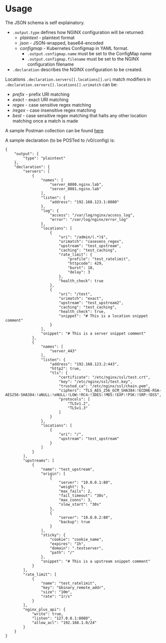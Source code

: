 # Usage

The JSON schema is self explainatory.

- `.output.type` defines how NGINX configuration will be returned:
  - *plaintext* - plaintext format
  - *json* - JSON-wrapped, base64-encoded
  - *configmap* - Kubernetes Configmap in YAML format.
    - `.output.configmap.name` must be set to the ConfigMap name
    - `.output.configmap.filename` must be set to the NGINX configuration filename
- `.declaration` describes the NGINX configuration to be created.

Locations `.declaration.servers[].locations[].uri` match modifiers in `.declaration.servers[].locations[].urimatch` can be:

- *prefix* - prefix URI matching
- *exact* - exact URI matching
- *regex* - case sensitive regex matching
- *iregex* - case insensitive regex matching
- *best* - case sensitive regex matching that halts any other location matching once a match is made

A sample Postman collection can be found [here](/postman)

A sample declaration (to be POSTed to /v0/config) is:

```
{
    "output": {
        "type": "plaintext"
    },
    "declaration": {
        "servers": [
            {
                "names": [
                    "server_8080.nginx.lab",
                    "server_8081.nginx.lab"
                ],
                "listen": {
                    "address": "192.168.123.1:8080"
                },
                "log": {
                    "access": "/var/log/nginx/access_log",
                    "error": "/var/log/nginx/error_log"
                },
                "locations": [
                    {
                        "uri": "/admin/(.*)$",
                        "urimatch": "casesens_regex",
                        "upstream": "test_upstream",
                        "caching": "test_caching",
                        "rate_limit": {
                            "profile": "test_ratelimit",
                            "httpcode": 429,
                            "burst": 10,
                            "delay": 3
                        },
                        "health_check": true
                    },
                    {
                        "uri": "/test",
                        "urimatch": "exact",
                        "upstream": "test_upstream2",
                        "caching": "test_caching",
                        "health_check": true,
                        "snippet": "# This is a location snippet comment"
                    }
                ],
                "snippet": "# This is a server snippet comment"
            },
            {
                "names": [
                    "server_443"
                ],
                "listen": {
                    "address": "192.168.123.2:443",
                    "http2": true,
                    "tls": {
                        "certificate": "/etc/nginx/ssl/test.crt",
                        "key": "/etc/nginx/ssl/test.key",
                        "trusted_ca": "/etc/nginx/ssl/chain.pem",
                        "ciphers": "TLS_AES_256_GCM_SHA384:!ECDHE-RSA-AES256-SHA384:!aNULL:!eNULL:!LOW:!RC4:!3DES:!MD5:!EXP:!PSK:!SRP:!DSS",
                        "protocols": [
                            "TLSv1.2",
                            "TLSv1.3"
                        ]
                    }
                },
                "locations": [
                    {
                        "uri": "/",
                        "upstream": "test_upstream"
                    }
                ]
            }
        ],
        "upstreams": [
            {
                "name": "test_upstream",
                "origin": [
                    {
                        "server": "10.0.0.1:80",
                        "weight": 5,
                        "max_fails": 2,
                        "fail_timeout": "30s",
                        "max_conns": 3,
                        "slow_start": "30s"
                    },
                    {
                        "server": "10.0.0.2:80",
                        "backup": true
                    }
                ],
                "sticky": {
                    "cookie": "cookie_name",
                    "expires": "1h",
                    "domain": ".testserver",
                    "path": "/"
                },
                "snippet": "# This is a upstream snippet comment"
            }
        ],
        "rate_limit": [
            {
                "name": "test_ratelimit",
                "key": "$binary_remote_addr",
                "size": "10m",
                "rate": "1r/s"
            }
        ],
        "nginx_plus_api": {
            "write": true,
            "listen": "127.0.0.1:8080",
            "allow_acl": "192.168.1.0/24"
        }
    }
}
```
